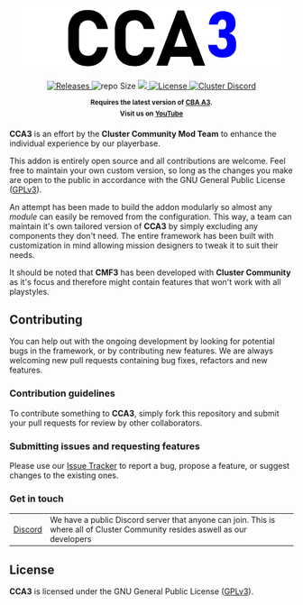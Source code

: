 <p align="center">
    <img src="https://raw.githubusercontent.com/clustermod/CCA3/main/extras/assets/logo/black/cca3_logo_trans.png" width="480">
</p>

<p align="center">
    <a href="https://github.com/clustermod/CCA3/releases">
        <img src="https://img.shields.io/github/v/release/clustermod/CCA3?style=flat-square" alt="Releases">
    </a>
    <a>
    <img src="https://img.shields.io/github/repo-size/clustermod/CCA3?style=flat-square" alt="repo Size">
    </a>
    <a href="https://github.com/clustermod/CCA3/issues" alt="Issue Tracker">
        <img src="https://img.shields.io/github/issues-raw/clustermod/CCA3?style=flat-square">
    </a>
    <a href="https://github.com/clustermod/CCA3/blob/master/LICENSE">
        <img src="https://img.shields.io/github/license/clustermod/CCA3?style=flat-square" alt="License">
    </a>
    <a href="https://discord.gg/6Sq6hDgbGF">
        <img src="https://img.shields.io/badge/Discord-Join-darkviolet.svg?style=flat-square" alt="Cluster Discord"">
    </a>
</p>

<p align="center">
    <sup><strong>Requires the latest version of <a href="https://github.com/CBATeam/CBA_A3/releases">CBA A3</a>.<br/>
    Visit us on <a href="https://www.youtube.com/channel/UCHvqA1frU_R9cqCW_5rmM4w">YouTube</a></strong></sup>
</p>

**CCA3** is an effort by the **Cluster Community Mod Team** to enhance the individual experience by our playerbase.

This addon is entirely open source and all contributions are welcome. Feel free to maintain your own custom version, so long as the changes you make are open to the public in accordance with the GNU General Public License ([GPLv3](https://github.com/Clustermod/CCA3/blob/master/LICENSE)).

An attempt has been made to build the addon modularly so almost any *module* can easily be removed from the configuration. This way, a team can maintain it's own tailored version of **CCA3** by simply excluding any components they don't need. The entire framework has been built with customization in mind allowing mission designers to tweak it to suit their needs.

It should be noted that **CMF3** has been developed with **Cluster Community** as it's focus and therefore might contain features that won't work with all playstyles.

## Contributing
You can help out with the ongoing development by looking for potential bugs in the framework, or by contributing new features. We are always welcoming new pull requests containing bug fixes, refactors and new features.

### Contribution guidelines
To contribute something to **CCA3**, simply fork this repository and submit your pull requests for review by other collaborators.

### Submitting issues and requesting features
Please use our [Issue Tracker](https://github.com/Tapawingo/CCA3/issues) to report a bug, propose a feature, or suggest changes to the existing ones.

### Get in touch
<table>
  <tr>
    <td><a href="https://discord.com/invite/6Sq6hDgbGF">Discord</a></td>
    <td>We have a public Discord server that anyone can join. This is where all of Cluster Community resides aswell as our developers</td>
  </tr>
</table>

## License
**CCA3** is licensed under the GNU General Public License ([GPLv3](https://github.com/Tapawingo/CMF3/blob/master/LICENSE)).
